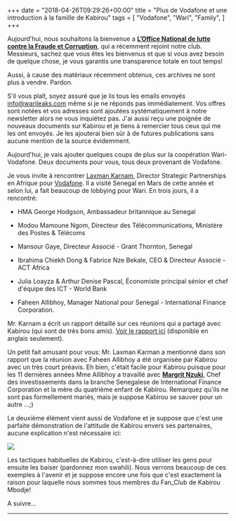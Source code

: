 +++
date = "2018-04-26T09:29:26+00:00"
title = "Plus de Vodafone et une introduction à la famille de Kabirou"
tags = [
    "Vodafone",
    "Wari",
    "Family",
]
+++

Aujourd'hui, nous souhaitons la bienvenue a [**L’Office National de lutte contre la Fraude et Corruption**](http://ofnac.sn/), qui a récemment rejoint notre club. Messieurs, sachez que vous êtes les bienvenus et que si vous avez besoin de quelque chose, je vous garantis une transparence totale en tout temps!

<!--more-->

Aussi, à cause des matériaux récemment obtenus, ces archives ne sont plus à vendre. Pardon.

S'il vous plaît, soyez assuré que je lis tous les emails envoyés info@warileaks.com même si je ne réponds pas immédiatement. Vos offres sont notées et vos adresses sont ajoutées systématiquement à notre newsletter alors ne vous inquiétez pas. J'ai aussi reçu une poignée de nouveaux documents sur Kabirou et je tiens à remercier tous ceux qui me les ont envoyés. Je les ajouterai bien sûr à de futures publications sans aucune mention de la source évidemment.

Aujourd'hui, je vais ajouter quelques coups de plus sur la coopération Wari-Vodafone. Deux documents pour vous, tous deux provenant de Vodafone.

Je vous invite à rencontrer [Laxman Karnam](mailto:laxman.karnam@vodafone.com), Director Strategic Partnerships en Afrique pour [Vodafone](https://www.vodafone.com/). Il a visité Senegal en Mars de cette année et selon lui, a fait beaucoup de lobbying pour Wari. En trois jours, il a rencontré:

- HMA George Hodgson, Ambassadeur britannique au Senegal

- Modou Mamoune Ngom, Directeur des Télécommunications, Ministère des Postes & Télécoms

- Mansour Gaye, Directeur Associé - Grant Thornton, Senegal

- Ibrahima Chiekh Dong & Fabrice Nze Bekale, CEO & Directeur Associé - ACT Africa

- Julia Loayza & Arthur Denise Pascal, Économiste principal sénior et chef d'équipe des ICT - World Bank

- Faheen Allibhoy, Manager National pour Senegal - International Finance Corporation.

Mr. Karnam a écrit un rapport détaillé sur ces réunions qui a partagé avec Kabirou (qui sont de très bons amis). [Voir le rapport ici](https://res.cloudinary.com/vincentstradic/image/upload/v1524484343/postseven/Senegal_Visit_-_notes_March_2018_ver_1.0.pdf) (disponible en anglais seulement).

Un petit fait amusant pour vous: Mr. Laxman Karman a mentionné dans son rapport que la réunion avec Faheen Allibhoy a été organisée par Kabirou avec un très court préavis. Eh bien, c'était facile pour Kabirou puisque pour les 11 dernières années Mme Allibhoy a travaillé avec [**Margrit Nzuki**](mailto:mnzuki@ifc.org), Chef des investissements dans la branche Senegalese de International Finance Corporation et la mère du quatrième enfant de Kabirou. Remarquez qu'ils ne sont pas formellement mariés, mais je suppose Kabirou se sauver pour un autre ...;)

Le deuxième élément vient aussi de Vodafone et je suppose que c'est une parfaite démonstration de l'attitude de Kabirou envers ses partenaires, aucune explication n'est nécessaire ici:

<div class="container" style="width:auto">
  <a target="blank" href="https://res.cloudinary.com/vincentstradic/image/upload/v1524484275/postseven/seven_pic_1.jpg">
    <img src="https://res.cloudinary.com/vincentstradic/image/upload/v1524484275/postseven/seven_pic_1.jpg" style="max-width:100%">
  </a>
</div>
<p>
Les tactiques habituelles de Kabirou, c'est-à-dire utiliser les gens pour ensuite les baiser (pardonnez mon swahili). Nous verrons beaucoup de ces exemples à l'avenir et je suppose encore une fois que c'est exactement la raison pour laquelle nous sommes tous membres du Fan_Club de Kabirou Mbodje!

A suivre...

<hr>
